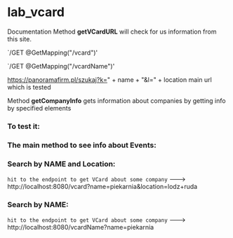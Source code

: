 # lab_vcard


Documentation
Method **getVCardURL** will check for us information from this site.

`/GET @GetMapping("/vcard")'

`/GET @GetMapping("/vcardName")'

https://panoramafirm.pl/szukaj?k=" + name + "&l=" + location
main url which is tested

Method **getCompanyInfo** 
gets information about companies by getting info by specified elements

### **To test it:**
### The main method to see info about Events:

### Search by NAME and Location:
`hit to the endpoint to get VCard about some company` --->
http://localhost:8080/vcard?name=piekarnia&location=lodz+ruda

### Search by NAME:
`hit to the endpoint to get VCard about some company` --->
http://localhost:8080/vcardName?name=piekarnia
